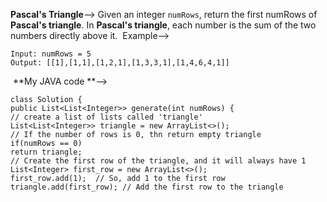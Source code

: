 **Pascal's Triangle**-->
Given an integer `numRows`, return the first numRows of **Pascal's triangle**.
In **Pascal's triangle**, each number is the sum of the two numbers directly above it.
​
Example-->
```
Input: numRows = 5
Output: [[1],[1,1],[1,2,1],[1,3,3,1],[1,4,6,4,1]]
```
​
**My JAVA code **-->
```
class Solution {
public List<List<Integer>> generate(int numRows) {
// create a list of lists called 'triangle'
List<List<Integer>> triangle = new ArrayList<>();
// If the number of rows is 0, thn return empty triangle
if(numRows == 0)
return triangle;
// Create the first row of the triangle, and it will always have 1
List<Integer> first_row = new ArrayList<>();
first_row.add(1);  // So, add 1 to the first row
triangle.add(first_row); // Add the first row to the triangle